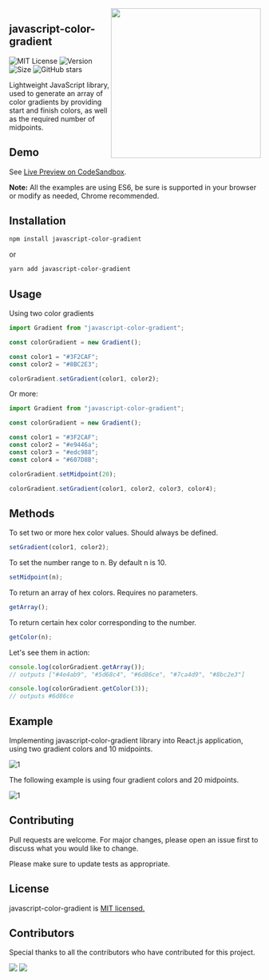 <img align="right" src="https://mymodernmet.com/wp/wp-content/uploads/2018/09/color-theory-basics.jpg" width="300"/>

## javascript-color-gradient

![MIT License](https://img.shields.io/npm/l/javascript-color-gradient)
![Version](https://img.shields.io/github/package-json/v/adrinlol/javascript-color-gradient)
![Size](https://img.shields.io/bundlephobia/min/javascript-color-gradient)
![GitHub stars](https://img.shields.io/github/stars/Adrinlol/javascript-color-gradient?style=social)

Lightweight JavaScript library, used to generate an array of color gradients by providing start and finish colors, as well as the required number of midpoints.

## Demo

See [Live Preview on CodeSandbox](https://codesandbox.io/s/javascript-color-gradient-csgfd).

**Note:** All the examples are using ES6, be sure is supported in your browser or modify as needed, Chrome recommended.

## Installation

```bash
npm install javascript-color-gradient
```

or

```bash
yarn add javascript-color-gradient
```

## Usage

Using two color gradients

```javascript
import Gradient from "javascript-color-gradient";

const colorGradient = new Gradient();

const color1 = "#3F2CAF";
const color2 = "#8BC2E3";

colorGradient.setGradient(color1, color2);
```

Or more:

```javascript
import Gradient from "javascript-color-gradient";

const colorGradient = new Gradient();

const color1 = "#3F2CAF";
const color2 = "#e9446a";
const color3 = "#edc988";
const color4 = "#607D8B";

colorGradient.setMidpoint(20);

colorGradient.setGradient(color1, color2, color3, color4);
```

## Methods

To set two or more hex color values. Should always be defined.

```javascript
setGradient(color1, color2);
```

To set the number range to n. By default n is 10.

```javascript
setMidpoint(n);
```

To return an array of hex colors. Requires no parameters.

```javascript
getArray();
```

To return certain hex color corresponding to the number.

```javascript
getColor(n);
```

Let's see them in action:

```javascript
console.log(colorGradient.getArray());
// outputs ["#4e4ab9", "#5d68c4", "#6d86ce", "#7ca4d9", "#8bc2e3"]

console.log(colorGradient.getColor(3));
// outputs #6d86ce
```

## Example

Implementing javascript-color-gradient library into React.js application, using two gradient colors and 10 midpoints.

![1](https://user-images.githubusercontent.com/48876996/98634350-9c2ae980-233c-11eb-91f5-8c97b2194191.png)

The following example is using four gradient colors and 20 midpoints.

![1](https://user-images.githubusercontent.com/48876996/98633966-e8c1f500-233b-11eb-8b86-26a39c12b7d0.png)

## Contributing

Pull requests are welcome. For major changes, please open an issue first to discuss what you would like to change.

Please make sure to update tests as appropriate.

## License

javascript-color-gradient is [MIT licensed.](https://github.com/Adrinlol/javascript-color-gradient/blob/master/LICENSE)

## Contributors

Special thanks to all the contributors who have contributed for this project.

[![](https://avatars2.githubusercontent.com/u/48876996?s=60&u=56a4865489e47ec29133e8792094ae83d8a9952c&v=4)](https://github.com/adrinlol)
[![](https://avatars2.githubusercontent.com/u/29488727?s=60&u=a25b4053dc78f359299c3b700cb13ff2554b92d7&v=4)](https://github.com/Saspect-IO)
